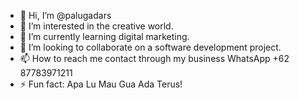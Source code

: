- 👋 Hi, I’m @palugadars
- 👀 I’m interested in the creative world.
- 🌱 I’m currently learning digital marketing.
- 💞️ I’m looking to collaborate on a software development project.
- 📫 How to reach me contact through my business WhatsApp +62 87783971211  
- ⚡ Fun fact: Apa Lu Mau Gua Ada Terus!

<!---
palugadars/palugadars is a ✨ special ✨ repository because its `README.md` (this file) appears on your GitHub profile.
You can click the Preview link to take a look at your changes.
--->
